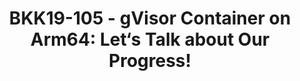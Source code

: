---
categories:
- bkk19
description: Google has released gVisor in 9 months ago, a new kind of sandbox that
  can be used to provide secure <br /> isolation for containers that is less resource
  intensive than running a full virtual machine (VM). <br /> <br /> At its core, gVisor
  is an open source user-space kernel, written in Go,<br /> that implements a substantial
  portion of the Linux system surface.<br /> It includes an Open Container Initiative
  (OCI) runtime called runsc that provides an isolation boundary between the application
  and the host kernel. <br /> The runsc runtime integrates with Docker and Kubernetes,
  making it simple to run sandboxed container.<br /> <br /> Now, we have enabled gVisor
  ptrace platform on Arm64 platform. In this presentation, we will introduce and show
  our progress. <br /> Also we will show a demo of gVisor on Arm64 platform.<br />
image: /assets/images/featured-images/bkk19/BKK19-105.png
session_attendee_num: '37'
session_id: BKK19-105
session_room: 'Keynote Room (World Ballroom BC) '
session_slot:
  end_time: '2019-04-01 14:25:00'
  start_time: '2019-04-01 14:00:00'
session_speakers:
- speaker_bio: Software Engineer in Arm Open Source Software team. Mainly focus on
    Virtualization, Containers and Security.
  speaker_company: ''
  speaker_image: /assets/images/speakers/bkk19/haibo-xu.jpg
  speaker_location: ''
  speaker_name: Haibo Xu
  speaker_position: Software Engineer at ARM
  speaker_username: haibo.xu
- speaker_bio: ''
  speaker_company: ''
  speaker_image: /assets/images/speakers/bkk19/bin-lu.jpg
  speaker_location: ''
  speaker_name: Bin Lu
  speaker_position: ''
  speaker_username: bin_lu.1z6gpd6m
session_track: Open Source Development
tag: session
tags:
- Arm on Arm
- Data Center
title: 'BKK19-105 - gVisor Container on Arm64: Let‘s Talk about Our Progress!'
youtube_video_url: https://www.youtube.com/watch?v=PP-v13w6gRQ
amazon_s3_presentation_url: None
amazon_s3_video_url: https://static.linaro.org/connect/bkk19/videos/bkk19-105.mp4
---